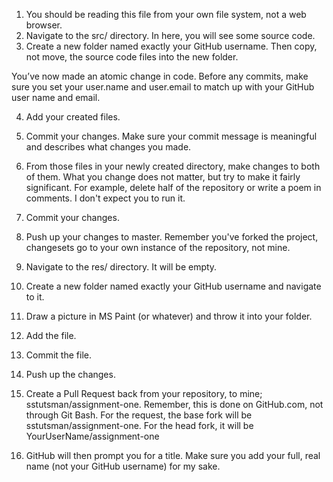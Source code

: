 
1. You should be reading this file from your own file system, not a web browser.
2. Navigate to the src/ directory. In here, you will see some source code.
3. Create a new folder named exactly your GitHub username. Then copy, not move, the source code files into the new folder.

You’ve now made an atomic change in code. Before any commits, make sure you set your user.name and user.email to match up with your GitHub user name and email.

4. Add your created files.


5. Commit your changes. Make sure your commit message is meaningful and describes what changes you made.



6. From those files in your newly created directory, make changes to both of them. What you change does not matter, but try to make it fairly significant. For example, delete half of the repository or write a poem in comments. I don't expect you to run it.
7. Commit your changes.
8. Push up your changes to master. Remember you've forked the project, changesets go to your own instance of the repository, not mine.
9. Navigate to the res/ directory. It will be empty.
10. Create a new folder named exactly your GitHub username and navigate to it.
11. Draw a picture in MS Paint (or whatever) and throw it into your folder.
12. Add the file.
13. Commit the file.
14. Push up the changes.
15. Create a Pull Request back from your repository, to mine; sstutsman/assignment-one. Remember, this is done on GitHub.com, not through Git Bash. For the request, the base fork will be sstutsman/assignment-one. For the head fork, it will be YourUserName/assignment-one
16. GitHub will then prompt you for a title. Make sure you add your full, real name (not your GitHub username) for my sake. 
